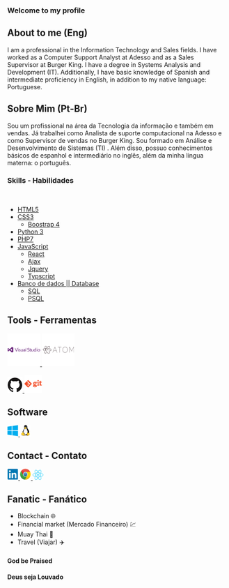 ### Welcome to my profile



## About to me (Eng)

I am a professional in the Information Technology and Sales fields. I have worked as a Computer Support Analyst at
Adesso and as a Sales Supervisor at Burger King. I have a degree in Systems Analysis and Development (IT). Additionally,
I have basic knowledge of Spanish and intermediate proficiency in English, in addition to my native language:
Portuguese.

## Sobre Mim (Pt-Br)
Sou um profissional na área da Tecnologia da informação e também em vendas. Já trabalhei como Analista de suporte
computacional na Adesso e como Supervisor de vendas no Burger King. Sou formado em Análise e Desenvolvimento de Sistemas
(TI) . Além disso, possuo conhecimentos básicos de espanhol e intermediário no inglês, além da minha língua materna: o
português.


### Skills - Habilidades
<div>
  <img width="5%" href="https://user-images.githubusercontent.com/48757466/231866929-fa7d4eef-5cb2-446c-a75b-fa79aa5a95b1.svg">
</div>
<div>
    <ul>
        <li>
            <a href="">
                <span>HTML5</span>
            </a>
        </li>
        <li>
            <a href="">
                <span>CSS3</span>
            </a>
            <ul>
                <li>
                    <a href="">
                        <span>Boostrap 4</span>
                    </a>
                </li>
            </ul>
        </li>
        <li>
            <a href="">
                <span>Python 3</span>
            </a>
        </li>
        <li>
            <a href="">
                <span>PHP7</span>
            </a>
        </li>
        <li>
            <a href="">
                <span>JavaScript</span>
            </a>
            <ul>
                <li>
                    <a href="">
                        <span>React</span>
                    </a>
                </li>
                <li>
                    <a href="">
                        <span>Ajax</span>
                    </a>
                </li>
                <li>
                    <a href="">
                        <span>Jquery</span>
                    </a>
                </li>
                <li>
                    <a href="">
                        <span>Typscript</span>
                    </a>
                </li>
            </ul>
        </li>
        <li>
            <a href="">
                <span>Banco de dados || Database </span>
            </a>
            <ul>
                <li>
                    <a href="">
                        <span>SQL</span>
                    </a>
                </li>
                <li>
                    <a href="">
                        <span>PSQL</span></a>
                </li>
            </ul>
        </li>
    </ul>
</div>


## Tools - Ferramentas

<div>
    <span>
        <a href="https://visualstudio.microsoft.com/pt-br/" target="_blank">
            <img width="15%"
                src="https://raw.githubusercontent.com/devicons/devicon/master/icons/visualstudio/visualstudio-plain-wordmark.svg">
        </a>
    </span>
    <span>
        <a href="https://atom.io" target="_blank">
            <img width="15%"
                src="https://raw.githubusercontent.com/devicons/devicon/master/icons/atom/atom-original-wordmark.svg">
        </a>
    </span>
</div>

<br>

<div>
    <span>
        <a href="https://github.com" target="_blank">
            <img width="7%"
                src="https://raw.githubusercontent.com/devicons/devicon/master/icons/github/github-original.svg">
        </a>
    </span>
    <span>
        <a href="https://git-scm.com" target="_blank">
            <img width="8%"
                src="https://raw.githubusercontent.com/devicons/devicon/master/icons/git/git-plain-wordmark.svg">
        </a>
    </span>
</div>

## Software

<div>
    <span>
        <a href="https://www.microsoft.com/pt-br/windows/" target="_blank">
            <img width="5%"
                src="https://raw.githubusercontent.com/devicons/devicon/master/icons/windows8/windows8-original.svg">
        </a>
    </span>
    <span>
        <a href="https://www.linux.org" target="_blank">
            <img width="5%"
                src="https://raw.githubusercontent.com/devicons/devicon/master/icons/linux/linux-original.svg">
        </a>
    </span>
</div>

## Contact - Contato

<div>
    <span>
        <a href="https://www.linkedin.com/in/jhonatan-pinheiro-96674316b/" target="_blank">
            <img width="5%"
                src="https://raw.githubusercontent.com/devicons/devicon/master/icons/linkedin/linkedin-original.svg">
        </a>
    </span>
    <span>
        <a href="https://www.linkedin.com/in/jhonatan-pinheiro-96674316b/" target="_blank">
            <img width="5%" alt="Django"
                src="https://raw.githubusercontent.com/devicons/devicon/master/icons/chrome/chrome-original.svg">
        </a>
    </span>
    <span>
        <a href="https://www.linkedin.com/in/jhonatan-pinheiro-96674316b/" target="_blank">
            <img width="5%" alt="React Native"
                src="data:image/svg+xml;base64,PHN2ZyB4bWxucz0iaHR0cDovL3d3dy53My5vcmcvMjAwMC9zdmciIHZpZXdCb3g9Ii0xMS41IC0xMC4yMzE3NCAyMyAyMC40NjM0OCI+CiAgPHRpdGxlPlJlYWN0IExvZ288L3RpdGxlPgogIDxjaXJjbGUgY3g9IjAiIGN5PSIwIiByPSIyLjA1IiBmaWxsPSIjNjFkYWZiIi8+CiAgPGcgc3Ryb2tlPSIjNjFkYWZiIiBzdHJva2Utd2lkdGg9IjEiIGZpbGw9Im5vbmUiPgogICAgPGVsbGlwc2Ugcng9IjExIiByeT0iNC4yIi8+CiAgICA8ZWxsaXBzZSByeD0iMTEiIHJ5PSI0LjIiIHRyYW5zZm9ybT0icm90YXRlKDYwKSIvPgogICAgPGVsbGlwc2Ugcng9IjExIiByeT0iNC4yIiB0cmFuc2Zvcm09InJvdGF0ZSgxMjApIi8+CiAgPC9nPgo8L3N2Zz4K" />
        </a>
    </span>





</div>


## Fanatic - Fanático

- Blockchain :globe_with_meridians:
- Financial market (Mercado Financeiro) :chart:
- Muay Thai :boxing_glove:
- Travel (Viajar) :airplane:



#### God be Praised
#### Deus seja Louvado




<!--
**JhonatanPinheiro/JhonatanPinheiro** is a ✨ _special_ ✨ repository because its `README.md` (this file) appears on your GitHub profile.
